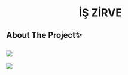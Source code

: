 <div align="center">
  <h1 align="center">İŞ ZİRVE</h1>
</div>

## About The Project✨
![](https://github.com/dilarauluturhan/is-zirve/assets/120499369/d3e4c89f-8728-4951-8850-b9643aee91cc)
---
![](https://github.com/dilarauluturhan/is-zirve/assets/120499369/95a39fc5-0456-4d9c-9cd1-a5d88ead21a7)
